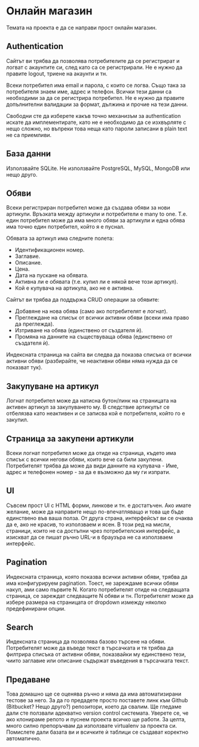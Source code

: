 # Онлайн магазин

Темата на проекта е да се направи прост онлайн магазин.

## Authentication

Сайтът ви трябва да позволява потребителите да се регистрират и логват с акаунтите си, след като са се регистрирали. Не е нужно да правите logout, триене на акаунти и тн.

Всеки потребител има email и парола, с които се логва. Също така за потребителя знаем име, адрес и телефон. Всички тези данни са необходими за да се регистрира потребител. Не е нужно да правите допълнителни валидации за формат, дължина и прочие на тези данни.

Свободни сте да изберете какъв точно механизъм за authentication искате да имплементирате, като не е необходимо да се изхвърляте с нещо сложно, но въпреки това неща като пароли записани в plain text не са приемливи.

## База данни

Използвайте SQLite. Не използвайте PostgreSQL, MySQL, MongoDB или нещо друго.

## Обяви

Всеки регистриран потребител може да създава обяви за нови артикули. Връзката между артикули и потребители е many to one. Т.е. един потребител може да има много обяви за артикули и една обява има точно един потребител, който я е пуснал.

Обявата за артикул има следните полета:

* Идентификационен номер.
* Заглавие.
* Описание.
* Цена.
* Дата на пускане на обявата.
* Активна ли е обявата (т.е. купил ли е някой вече този артикул).
* Кой е купувача на артикула, ако не е активна.

Сайтът ви трябва да поддържа CRUD операции за обявите:

* Добавяне на нова обява (само ако потребителят е логнат).
* Преглеждане на списък от всички активни обяви (всеки има право да преглежда).
* Изтриване на обява (единствено от създателя ѝ).
* Промяна на данните на съществуваща обява (единствено от създателя ѝ).

Индексната страница на сайта ви следва да показва списъка от всички активни обяви (разбирайте, че неактивни обяви няма нужда да се показват тук).

## Закупуване на артикул

Логнат потребител може да натисна бутон/линк на страницата на активен артикул за закупуването му. В следствие артикулът се отбелязва като неактивен и се записва кой е потребителя, който го е закупил.

## Страница за закупени артикули

Всеки логнат потребител може да отиде на страница, където има списък с всички негови обяви, които вече са били закупени. Потребителят трябва да може да види данните на купувача - Име, адрес и телефонен номер - за да е възможно да му ги изпрати.

## UI

Съвсем прост UI с HTML форми, линкове и тн. е достатъчен. Ако имате желание, може да направите нещо по-впечатляващо и това ще бъде единствено във ваша полза. От друга страна, интерфейсът ви се очаква да е, ако не красив, то използваем и ясен. В този ред на мисли, страници, които не са достъпни чрез потребителския интерфейс, а изискват да се пишат ръчно URL-и в браузъра не са използваем интерфейс.

## Pagination

Индексната страница, която показва всички активни обяви, трябва да има конфигурируем pagination. Тоест, не зареждаме всички обяви накуп, ами само първите N. Когато потребителят отиде на следващата страница, се зареждат следващите N обяви и тн. Потребителят може да избере размера на страницата от dropdown измежду няколко предефинирани опции.

## Search

Индексната страница да позволява базово търсене на обяви. Потребителят може да въведе текст в търсачката и тя трябва да филтрира списъка от активни обяви, показвайки му единствено тези, чиито заглавие или описание съдържат въведения в търсачката текст.

## Предаване

Това домашно ще се оценява ръчно и няма да има автоматизирани тестове за него. За да го предадете просто поставете линк към Github (Bitbucket? Нещо друго?) репозитори, което да свалим. Ще гледаме дали сте ползвали адекватно version control системата. Уверете се, че ако клонираме репото и пуснем проекта всичко ще работи. За целта, много силно препоръчвам да използвате virtualenv за проекта си. Помислете дали базата ви и всичките ѝ таблици се създават коректно автоматично.

